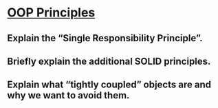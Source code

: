 # [OOP Principles][def]

## Explain the “Single Responsibility Principle”.

## Briefly explain the additional SOLID principles.

## Explain what “tightly coupled” objects are and why we want to avoid them.



[def]: https://www.theodinproject.com/lessons/node-path-javascript-oop-principles#knowledge-check